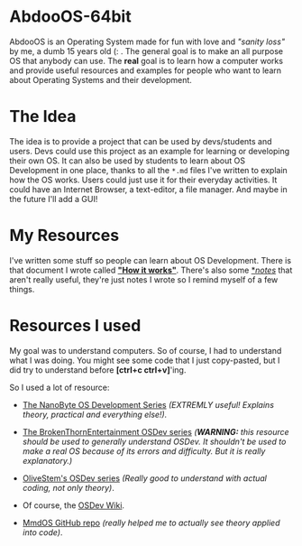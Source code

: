 # AbdooOS-64bit

AbdooOS is an Operating System made for fun with love and *"sanity loss"*
by me, a dumb 15 years old (: . The general goal is to make an all purpose OS that anybody can use.
The **real** goal is to learn how a computer works and provide useful
resources and examples for people who want to learn about Operating Systems and their development.

# The Idea

The idea is to provide a project that can be used by devs/students and users.
Devs could use this project as an example for learning or developing their own OS.
It can also be used by students to learn about OS Development in one place,
thanks to all the `*.md` files I've written to explain how the OS works.
Users could just use it for their everyday activities. It could have 
an Internet Browser, a text-editor, a file manager. And maybe in the future
I'll add a GUI!

# My Resources

I've written some stuff so people can learn about OS Development.
There is that document I wrote called [**"How it works"**](./docs/how-it-works.md).
There's also some [**notes*](./docs/notes.md) that aren't really useful, they're
just notes I wrote so I remind myself of a few things.

# Resources I used

My goal was to understand computers. So of course, I had to understand what 
I was doing.  You might see some code that I just copy-pasted, but I did 
try to understand before **[ctrl+c ctrl+v]**'ing.

So I used a lot of resource:

-   [The NanoByte OS Development Series](https://www.youtube.com/playlist?list=PLFjM7v6KGMpiH2G-kT781ByCNC_0pKpPN) 
    *(EXTREMLY useful! Explains theory, practical and everything else!).*

-   [The BrokenThornEntertainment OSDev series](http://www.brokenthorn.com/Resources/OSDevIndex.html)
    *(**WARNING:** this resource should be used to generally understand OSDev.*
    *It shouldn't be used to make a real OS because of its errors and difficulty.*
    *But it is really explanatory.)*

-   [OliveStem's OSDev series](https://www.youtube.com/@olivestemlearning)
    *(Really good to understand with actual coding, not only theory)*.

-   Of course, the [OSDev Wiki](https://wiki.osdev.org).

-   [MmdOS GitHub repo](https://github.com/Rostamborn/MmdOS)
    *(really helped me to actually see theory applied into code)*.